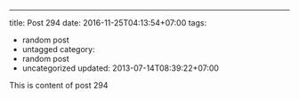 ---
title: Post 294
date: 2016-11-25T04:13:54+07:00
tags:
  - random post
  - untagged
category:
  - random post
  - uncategorized
updated: 2013-07-14T08:39:22+07:00

This is content of post 294